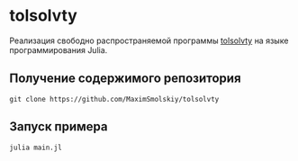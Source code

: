 # tolsolvty

Реализация свободно распространяемой программы [tolsolvty](http://www.nsc.ru/interval/) на языке программирования Julia.

## Получение содержимого репозитория

```
git clone https://github.com/MaximSmolskiy/tolsolvty
```

## Запуск примера

```
julia main.jl
```


